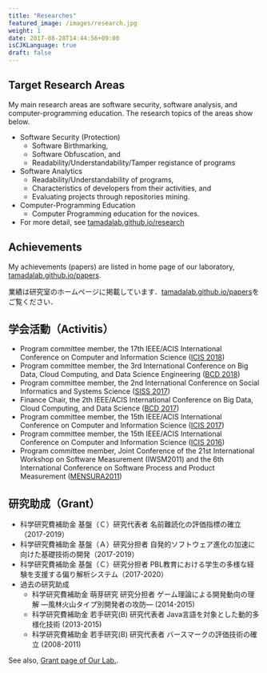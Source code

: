 ```yaml
---
title: "Researches"
featured_image: /images/research.jpg
weight: 1
date: 2017-08-28T14:44:56+09:00
isCJKLanguage: true
draft: false
---
```


## Target Research Areas

My main research areas are software security, software analysis, and computer-programming education.
The research topics of the areas show below.

* Software Security (Protection)
    * Software Birthmarking,
    * Software Obfuscation, and
    * Readability/Understandability/Tamper registance of programs
* Software Analytics
    * Readability/Understandability of programs,
    * Characteristics of developers from their activities, and
    * Evaluating projects through repositories mining.
* Computer-Programming Education
    * Computer Programming education for the novices.
* For more detail, see [tamadalab.github.io/research](https://tamadalab.github.io/research)

## Achievements

My achievements (papers) are listed in home page of our laboratory, [tamadalab.github.io/papers](https://tamadalab.github.io/papers).

業績は研究室のホームページに掲載しています．[tamadalab.github.io/papers](https://tamadalab.github.io/papers)をご覧ください．

## 学会活動（Activitis）

* Program committee member, the 17th IEEE/ACIS International Conference on Computer and Information Science ([ICIS 2018](http://www.acisinternational.org/icis2018/))
* Program committee member, the 3rd International Conference on Big Data, Cloud Computing, and Data Science Engineering ([BCD 2018](http://www.acisinternational.org/bcd2018/))
* Program committee member, the 2nd International Conference on Social Informatics and Systems Science ([SISS 2017](http://www.iaiai.org/conference/aai2017/siss-2017/))
* Finance Chair, the 2th IEEE/ACIS International Conference on Big Data, Cloud Computing, and Data Science ([BCD 2017](http://www.acisinternational.org/bcd2017/))
* Program committee member, the 15th IEEE/ACIS International Conference on Computer and Information Science ([ICIS 2017](http://www.acisinternational.org/icis2017/))
* Program committee member, the 15th IEEE/ACIS International Conference on Computer and Information Science ([ICIS 2016](http://www.acisinternational.org/icis2016/))
* Program committee member, Joint Conference of the 21st International Workshop on Software Measurement (IWSM2011) and the 6th International Conference on Software Process and Product Measurement ([MENSURA2011](http://mensura.wordpress.com/organization/))

## 研究助成（Grant）

* 科学研究費補助金 基盤（Ｃ）研究代表者 名前難読化の評価指標の確立（2017-2019）
* 科学研究費補助金 基盤（Ａ）研究分担者 自発的ソフトウェア進化の加速に向けた基礎技術の開発（2017-2019）
* 科学研究費補助金 基盤（Ｃ）研究分担者 PBL教育における学生の多様な経験を支援する偏り解析システム（2017-2020）
* 過去の研究助成
    * 科学研究費補助金 萌芽研究 研究分担者 ゲーム理論による開発動向の理解 ―風林火山タイプ別開発者の攻防― (2014-2015)
    * 科学研究費補助金 若手研究(B) 研究代表者 Java言語を対象とした動的多様化技術 (2013-2015)
    * 科学研究費補助金 若手研究(B) 研究代表者 バースマークの評価技術の確立 (2008-2011)

See also, [Grant page of Our Lab.](https://tamadalab.github.io/researches/grant/).
